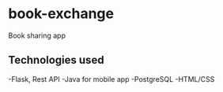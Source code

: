 # book-exchange
Book sharing app

## Technologies used
-Flask, Rest API
-Java for mobile app
-PostgreSQL
-HTML/CSS

